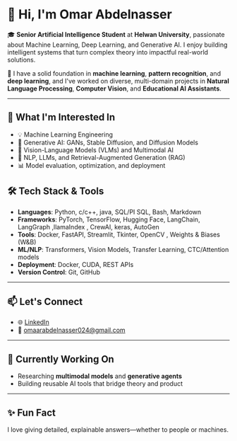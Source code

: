 # 👋 Hi, I'm Omar Abdelnasser

🎓 **Senior Artificial Intelligence Student** at **Helwan University**, passionate about Machine Learning, Deep Learning, and Generative AI. I enjoy building intelligent systems that turn complex theory into impactful real-world solutions.

🔬 I have a solid foundation in **machine learning**, **pattern recognition**, and **deep learning**, and I've worked on diverse, multi-domain projects in **Natural Language Processing**, **Computer Vision**, and **Educational AI Assistants**.

---

## 🧠 What I'm Interested In
- 💡 Machine Learning Engineering
- 🎨 Generative AI: GANs, Stable Diffusion, and Diffusion Models
- 🧠 Vision-Language Models (VLMs) and Multimodal AI
- 🧾 NLP, LLMs, and Retrieval-Augmented Generation (RAG)
- 📊 Model evaluation, optimization, and deployment


## 🛠️ Tech Stack & Tools

- **Languages**: Python, c/c++, java, SQL/PI SQL, Bash, Markdown 
- **Frameworks**: PyTorch, TensorFlow, Hugging Face, LangChain, LangGraph  ,llamaIndex , CrewAI, keras, AutoGen
- **Tools**: Docker, FastAPI, Streamlit, Tkinter, OpenCV  , Weights & Biases (W&B) 
- **ML/NLP**: Transformers, Vision Models, Transfer Learning, CTC/Attention models  
- **Deployment**: Docker, CUDA, REST APIs  
- **Version Control**: Git, GitHub

---

## 📫 Let's Connect

- 🌐 [LinkedIn](https://www.linkedin.com/in/omar-abdelnasser/)  
- 📧 [omaarabdelnasser024@gmail.com](omaarabdelnasser024@gmail.com)  


---

## 📌 Currently Working On
- Researching **multimodal models** and **generative agents**
- Building reusable AI tools that bridge theory and product

---

## ✨ Fun Fact
I love giving detailed, explainable answers—whether to people or machines.

